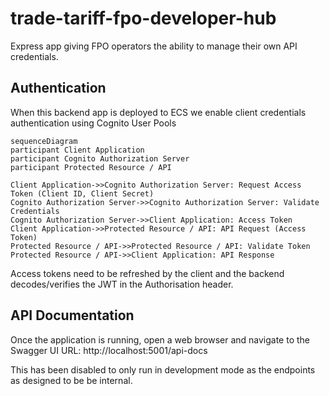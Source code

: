 # trade-tariff-fpo-developer-hub

Express app giving FPO operators the ability to manage their own API credentials.

## Authentication

When this backend app is deployed to ECS we enable client credentials authentication using Cognito User Pools

```mermaid
sequenceDiagram
participant Client Application
participant Cognito Authorization Server
participant Protected Resource / API

Client Application->>Cognito Authorization Server: Request Access Token (Client ID, Client Secret)
Cognito Authorization Server->>Cognito Authorization Server: Validate Credentials
Cognito Authorization Server->>Client Application: Access Token 
Client Application->>Protected Resource / API: API Request (Access Token)
Protected Resource / API->>Protected Resource / API: Validate Token
Protected Resource / API->>Client Application: API Response 
```

Access tokens need to be refreshed by the client and the backend decodes/verifies the JWT in the Authorisation header.


## API Documentation

Once the application is running, open a web browser and navigate to the Swagger UI URL: http://localhost:5001/api-docs

This has been disabled to only run in development mode as the endpoints as designed to be be internal.
